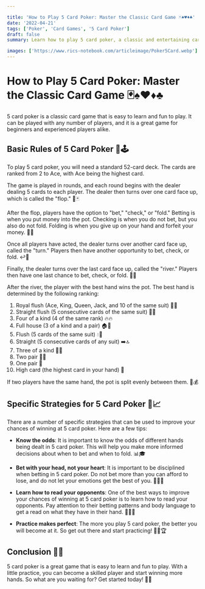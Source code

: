 ```yaml
---

title: 'How to Play 5 Card Poker: Master the Classic Card Game 🃏♠️♥️♦️♣️'
date: '2022-04-21'
tags: ['Poker', 'Card Games', '5 Card Poker']
draft: false
summary: Learn how to play 5 card poker, a classic and entertaining card game suitable for beginners and experienced players. Discover the basic rules, hand rankings, and specific strategies that can help you improve your chances of winning.

images: ['https://www.rics-notebook.com/articleimage/Poker5Card.webp']
---
```


# How to Play 5 Card Poker: Master the Classic Card Game 🃏♠️♥️♦️♣️

5 card poker is a classic card game that is easy to learn and fun to play. It can be played with any number of players, and it is a great game for beginners and experienced players alike.

## Basic Rules of 5 Card Poker 📜🕹️

To play 5 card poker, you will need a standard 52-card deck. The cards are ranked from 2 to Ace, with Ace being the highest card.

The game is played in rounds, and each round begins with the dealer dealing 5 cards to each player. The dealer then turns over one card face up, which is called the "flop." 🔄🃏

After the flop, players have the option to "bet," "check," or "fold." Betting is when you put money into the pot. Checking is when you do not bet, but you also do not fold. Folding is when you give up on your hand and forfeit your money. 💸🤔

Once all players have acted, the dealer turns over another card face up, called the "turn." Players then have another opportunity to bet, check, or fold. ↩️🎲

Finally, the dealer turns over the last card face up, called the "river." Players then have one last chance to bet, check, or fold. 🔄🏁

After the river, the player with the best hand wins the pot. The best hand is determined by the following ranking:

1. Royal flush (Ace, King, Queen, Jack, and 10 of the same suit) 👑🎉
2. Straight flush (5 consecutive cards of the same suit) 🌟✨
3. Four of a kind (4 of the same rank) 🔥🔥
4. Full house (3 of a kind and a pair) 🏠🎊
5. Flush (5 cards of the same suit) 💧🌊
6. Straight (5 consecutive cards of any suit) ➡️🔝
7. Three of a kind 🎯🎯
8. Two pair 👥👥
9. One pair 👫
10. High card (the highest card in your hand) 🚀

If two players have the same hand, the pot is split evenly between them. 🤝💰

## Specific Strategies for 5 Card Poker 🧠📈

There are a number of specific strategies that can be used to improve your chances of winning at 5 card poker. Here are a few tips:

- **Know the odds**: It is important to know the odds of different hands being dealt in 5 card poker. This will help you make more informed decisions about when to bet and when to fold. 📊🎓
- **Bet with your head, not your heart**: It is important to be disciplined when betting in 5 card poker. Do not bet more than you can afford to lose, and do not let your emotions get the best of you. 🧘‍♂️💡

- **Learn how to read your opponents**: One of the best ways to improve your chances of winning at 5 card poker is to learn how to read your opponents. Pay attention to their betting patterns and body language to get a read on what they have in their hand. 👀🕵️‍♂️
- **Practice makes perfect**: The more you play 5 card poker, the better you will become at it. So get out there and start practicing! 🏃‍♀️🏆

## Conclusion 🏁🌟

5 card poker is a great game that is easy to learn and fun to play. With a little practice, you can become a skilled player and start winning more hands. So what are you waiting for? Get started today! 🎉🎈
